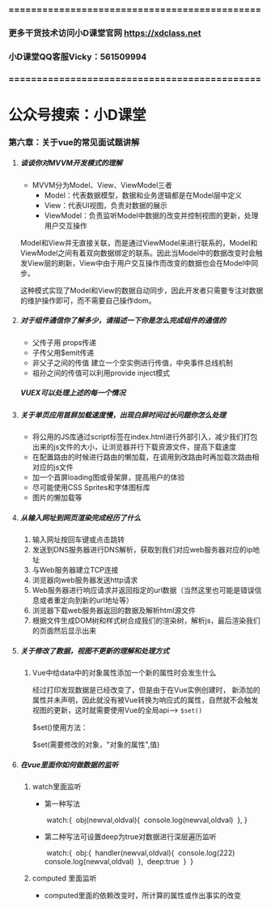 ### =============================================

### 更多干货技术访问小D课堂官网 https://xdclass.net

### 小D课堂QQ客服Vicky：561509994

### =============================================

公众号搜索：小D课堂
=============================================

### 第六章：关于vue的常见面试题讲解

1. ##### 谈谈你对MVVM开发模式的理解

   - MVVM分为Model、View、ViewModel三者
     - Model：代表数据模型，数据和业务逻辑都是在Model层中定义
     - View：代表UI视图，负责对数据的展示
     - ViewModel：负责监听Model中数据的改变并控制视图的更新，处理用户交互操作

   Model和View并无直接关联，而是通过ViewModel来进行联系的，Model和ViewModel之间有着双向数据绑定的联系。因此当Model中的数据改变时会触发View层的刷新，View中由于用户交互操作而改变的数据也会在Model中同步。

   这种模式实现了Model和View的数据自动同步，因此开发者只需要专注对数据的维护操作即可，而不需要自己操作dom。

2. ##### 对于组件通信你了解多少，请描述一下你是怎么完成组件的通信的

   - 父传子用 props传递
   - 子传父用$emit传递 
   - 非父子之间的传值  建立一个空实例进行传值，中央事件总线机制
   - 祖孙之间的传值可以利用provide inject模式

   ##### VUEX可以处理上述的每一个情况

3. ##### 关于单页应用首屏加载速度慢，出现白屏时间过长问题你怎么处理

   - 将公用的JS库通过script标签在index.html进行外部引入，减少我们打包出来的js文件的大小，让浏览器并行下载资源文件，提高下载速度
   - 在配置路由的时候进行路由的懒加载，在调用到改路由时再加载次路由相对应的js文件
   - 加一个首屏loading图或骨架屏，提高用户的体验
   - 尽可能使用CSS Sprites和字体图标库
   - 图片的懒加载等

4. ##### 从输入网址到网页渲染完成经历了什么

   1. 输入网址按回车键或点击跳转
   2. 发送到DNS服务器进行DNS解析，获取到我们对应web服务器对应的ip地址
   3. 与Web服务器建立TCP连接
   4. 浏览器向web服务器发送http请求
   5. Web服务器进行响应请求并返回指定的url数据（当然这里也可能是错误信息或者重定向到新的url地址等）
   6. 浏览器下载web服务器返回的数据及解析html源文件
   7. 根据文件生成DOM树和样式树合成我们的渲染树，解析js，最后渲染我们的页面然后显示出来

5. ##### 关于修改了数据，视图不更新的理解和处理方式

   1. Vue中给data中的对象属性添加一个新的属性时会发生什么

      经过打印发现数据是已经改变了，但是由于在Vue实例创建时， 新添加的属性并未声明，因此就没有被Vue转换为响应式的属性，自然就不会触发视图的更新，这时就需要使用Vue的全局api——> `$set()`

      $set()使用方法：

      $set(需要修改的对象，"对象的属性",值)

6. ##### 在vue里面你如何做数据的监听

   1. watch里面监听

      - 第一种写法

        ​		watch:{
        ​				obj(newval,oldval){
        ​					console.log(newval,oldval)
        ​				},
        ​			}

      - 第二种写法可设置deep为true对数据进行深层遍历监听

        ​		watch:{
        ​				obj:{
        ​					handler(newval,oldval){
        ​						console.log(222)
        ​						console.log(newval,oldval)
        ​					},
        ​					deep:true
        ​				}
        ​			}

   2. computed 里面监听

      - computed里面的依赖改变时，所计算的属性或作出事实的改变
